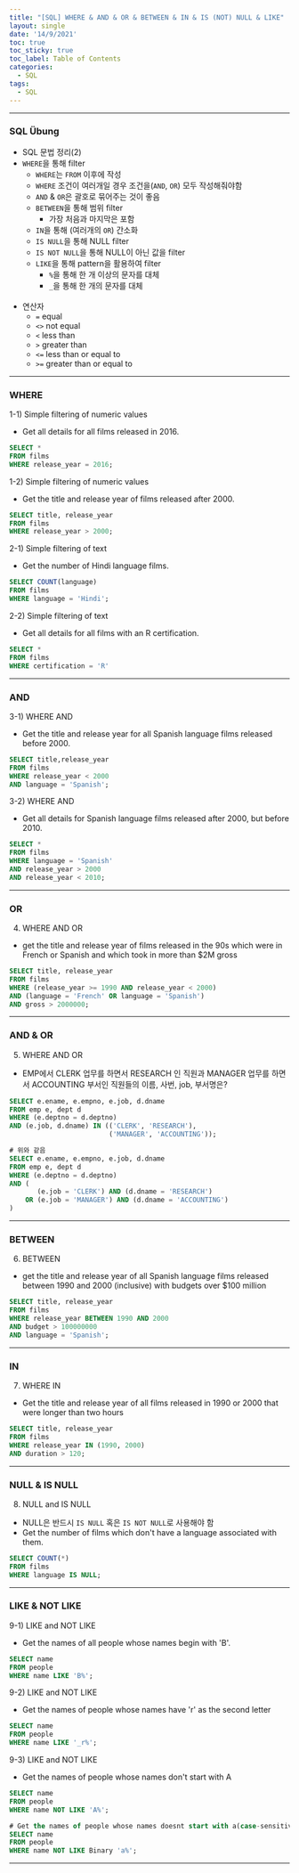 ```yaml
---
title: "[SQL] WHERE & AND & OR & BETWEEN & IN & IS (NOT) NULL & LIKE"
layout: single
date: '14/9/2021'
toc: true
toc_sticky: true
toc_label: Table of Contents
categories:
  - SQL
tags:
  - SQL
---
```



---
### SQL Übung
* SQL 문법 정리(2)
* ```WHERE```을 통해 filter
    * ```WHERE```는 ```FROM``` 이후에 작성
    * ```WHERE``` 조건이 여러개일 경우 조건을(```AND```, ```OR```) 모두 작성해줘야함
    * `AND` & `OR`은 괄호로 묶어주는 것이 좋음
    * ```BETWEEN```을 통해 범위 filter
        * 가장 처음과 마지막은 포함
    * ```IN```을 통해 (여러개의 ```OR```) 간소화
    * ```IS NULL```을 통해 NULL filter
    * ```IS NOT NULL```을 통해 NULL이 아닌 값을 filter
    * ```LIKE```을 통해 pattern을 활용하여 filter
        * ```%```을 통해 한 개 이상의 문자를 대체
        * ```_```을 통해 한 개의 문자를 대체
<br><br>
* 연산자
    * ```=``` equal
    * ```<>``` not equal
    * ```<``` less than
    * ```>``` greater than
    * ```<=``` less than or equal to
    * ```>=``` greater than or equal to

---

### WHERE
1-1) Simple filtering of numeric values
* Get all details for all films released in 2016.

```sql
SELECT *
FROM films
WHERE release_year = 2016;
```

1-2) Simple filtering of numeric values
* Get the title and release year of films released after 2000.

```sql
SELECT title, release_year
FROM films
WHERE release_year > 2000;
```

2-1) Simple filtering of text
* Get the number of Hindi language films.

```sql
SELECT COUNT(language)
FROM films
WHERE language = 'Hindi';
```

2-2) Simple filtering of text
* Get all details for all films with an R certification.

```sql
SELECT *
FROM films
WHERE certification = 'R'
```
---

### AND
3-1) WHERE AND
* Get the title and release year for all Spanish language films released before 2000.

```sql
SELECT title,release_year
FROM films
WHERE release_year < 2000
AND language = 'Spanish';
```

3-2) WHERE AND
* Get all details for Spanish language films released after 2000, but before 2010.

```sql
SELECT *
FROM films
WHERE language = 'Spanish'
AND release_year > 2000
AND release_year < 2010;
```
---

### OR
4) WHERE AND OR
* get the title and release year of films released in the 90s which were in French or Spanish and which took in more than $2M gross

```sql
SELECT title, release_year
FROM films
WHERE (release_year >= 1990 AND release_year < 2000)
AND (language = 'French' OR language = 'Spanish')
AND gross > 2000000;
```
---

### AND & OR
5) WHERE AND OR
* EMP에서 CLERK 업무를 하면서 RESEARCH 인 직원과 MANAGER 업무를 하면서 ACCOUNTING 부서인 직원들의 이름, 사번, job, 부서명은?

```sql
SELECT e.ename, e.empno, e.job, d.dname
FROM emp e, dept d 
WHERE (e.deptno = d.deptno)
AND (e.job, d.dname) IN (('CLERK', 'RESEARCH'), 
						 ('MANAGER', 'ACCOUNTING'));

# 위와 같음
SELECT e.ename, e.empno, e.job, d.dname
FROM emp e, dept d 
WHERE (e.deptno = d.deptno) 
AND (
	   (e.job = 'CLERK') AND (d.dname = 'RESEARCH') 
	OR (e.job = 'MANAGER') AND (d.dname = 'ACCOUNTING') 
)
```
---

### BETWEEN
6) BETWEEN
* get the title and release year of all Spanish language films released between 1990 and 2000 (inclusive) with budgets over $100 million

```sql
SELECT title, release_year
FROM films
WHERE release_year BETWEEN 1990 AND 2000
AND budget > 100000000
AND language = 'Spanish';
```
---

### IN
7) WHERE IN
* Get the title and release year of all films released in 1990 or 2000 that were longer than two hours

```sql
SELECT title, release_year
FROM films
WHERE release_year IN (1990, 2000)
AND duration > 120;
```
---

### NULL & IS NULL
8) NULL and IS NULL
* NULL은 반드시 `IS NULL` 혹은 `IS NOT NULL`로 사용해야 함
* Get the number of films which don't have a language associated with them.

```sql
SELECT COUNT(*)
FROM films
WHERE language IS NULL;
```
---

### LIKE & NOT LIKE
9-1) LIKE and NOT LIKE
* Get the names of all people whose names begin with 'B'.

```sql
SELECT name
FROM people
WHERE name LIKE 'B%';
```

9-2) LIKE and NOT LIKE
* Get the names of people whose names have 'r' as the second letter

```sql
SELECT name
FROM people
WHERE name LIKE '_r%';
```

9-3) LIKE and NOT LIKE
* Get the names of people whose names don't start with A

```sql
SELECT name
FROM people
WHERE name NOT LIKE 'A%';

# Get the names of people whose names doesnt start with a(case-sensitive)
SELECT name
FROM people
WHERE name NOT LIKE Binary 'a%';
```

---